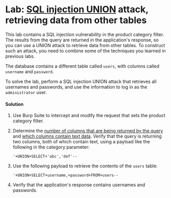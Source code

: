 # Lab: [SQL injection UNION](https://portswigger.net/web-security/sql-injection/union-attacks) attack, retrieving data from other tables


This lab contains a SQL injection vulnerability in the product category filter. The results from the query are returned in the application's response, so you can use a UNION attack to retrieve data from other tables. To construct such an attack, you need to combine some of the techniques you learned in previous labs.

The database contains a different table called `users`, with columns called `username` and `password`.

To solve the lab, perform a SQL injection UNION attack that retrieves all usernames and passwords, and use the information to log in as the `administrator` user.
#### Solution

1. Use Burp Suite to intercept and modify the request that sets the product category filter.
2. Determine the [number of columns that are being returned by the query](https://portswigger.net/web-security/sql-injection/union-attacks/lab-determine-number-of-columns) and [which columns contain text data](https://portswigger.net/web-security/sql-injection/union-attacks/lab-find-column-containing-text). Verify that the query is returning two columns, both of which contain text, using a payload like the following in the category parameter:
    
    `'+UNION+SELECT+'abc','def'--`
3. Use the following payload to retrieve the contents of the `users` table:
    
    `'+UNION+SELECT+username,+password+FROM+users--`
4. Verify that the application's response contains usernames and passwords.

